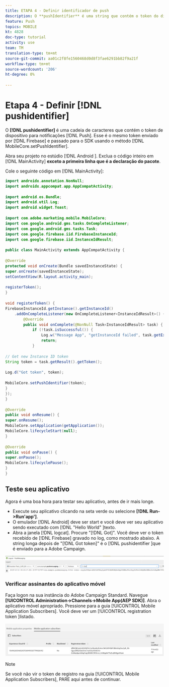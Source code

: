 ```yaml
---
title: ETAPA 4 - Definir identificador de push
description: O **pushIdentifier** é uma string que contém o token do dispositivo para notificações por push. Esse é o mesmo token enviado pelo Firebase e passado para o SDK usando o método MobileCore.setPushIdentifier.
feature: Push
topics: MOBILE
kt: 4828
doc-type: tutorial
activity: use
team: TM
translation-type: tm+mt
source-git-commit: aa01c2f8fe1560468d0d8f3fae6291bb82f9a21f
workflow-type: tm+mt
source-wordcount: '206'
ht-degree: 0%

---
```


# Etapa 4 - Definir [!DNL pushidentifier]

O **[!DNL pushidentifier]** é uma cadeia de caracteres que contém o token de dispositivo para notificações [!DNL Push]. Esse é o mesmo token enviado por [!DNL Firebase] e passado para o SDK usando o método [!DNL MobileCore.setPushIdentifier].

Abra seu projeto no estúdio [!DNL Android ]. Exclua o código inteiro em [!DNL MainActivity] **exceto a primeira linha que é a declaração do pacote**.

Cole o seguinte código em [!DNL MainActivity]:

<!--
Removed `{.line-numbers}` below
-->

```java
import androidx.annotation.NonNull;
import androidx.appcompat.app.AppCompatActivity;

import android.os.Bundle;
import android.util.Log;
import android.widget.Toast;

import com.adobe.marketing.mobile.MobileCore;
import com.google.android.gms.tasks.OnCompleteListener;
import com.google.android.gms.tasks.Task;
import com.google.firebase.iid.FirebaseInstanceId;
import com.google.firebase.iid.InstanceIdResult;

public class MainActivity extends AppCompatActivity {

@Override
protected void onCreate(Bundle savedInstanceState) {
super.onCreate(savedInstanceState);
setContentView(R.layout.activity_main);

registerToken();
}

void registerToken() {
FirebaseInstanceId.getInstance().getInstanceId()
    .addOnCompleteListener(new OnCompleteListener<InstanceIdResult>() {
        @Override
        public void onComplete(@NonNull Task<InstanceIdResult> task) {
            if (!task.isSuccessful()) {
                Log.w("Message App", "getInstanceId failed", task.getException());
                return;
            }

// Get new Instance ID token
String token = task.getResult().getToken();

Log.d("Got token", token);

MobileCore.setPushIdentifier(token);
}
});
}

@Override
public void onResume() {
super.onResume();
MobileCore.setApplication(getApplication());
MobileCore.lifecycleStart(null);
}

@Override
public void onPause() {
super.onPause();
MobileCore.lifecyclePause();
}
}
```

## Teste seu aplicativo

Agora é uma boa hora para testar seu aplicativo, antes de ir mais longe.

* Execute seu aplicativo clicando na seta verde ou selecione **[!DNL Run->Run'app']**.
* O emulador [!DNL Android] deve ser start e você deve ver seu aplicativo sendo executado com [!DNL "Hello World" ]texto.
* Abra a janela [!DNL logcat]. Procure &quot;[!DNL Got]&quot;. Você deve ver o token recebido de [!DNL Firebase] gravado no log, como mostrado abaixo. A string longa depois de &quot;[!DNL Got token]&quot; é o [!DNL pushidentifier ]que é enviado para a Adobe Campaign.

![logcat-token](assets/logcat-got-token.PNG)

### Verificar assinantes do aplicativo móvel

Faça logon na sua instância do Adobe Campaign Standard.
Navegue **[!UICONTROL Administration->Channels->Mobile App(AEP SDK)]**. Abra o aplicativo móvel apropriado. Pressione para a guia [!UICONTROL Mobile Application Subscribers]. Você deve ver um [!UICONTROL registration token ]listado.

![assinantes de aplicativos móveis](assets/mobile-application-subscribers.PNG)

>[!NOTE]
>
>Se você não vir o token de registro na guia [!UICONTROL Mobile Application Subscribers], PARE aqui antes de continuar.
